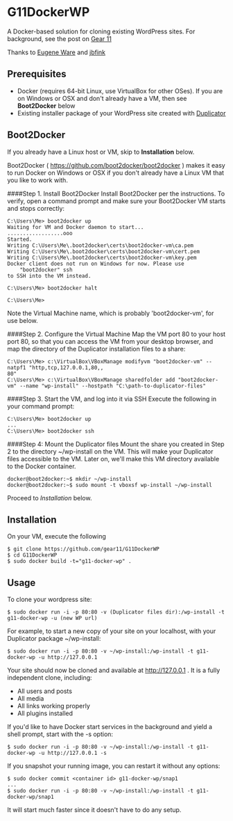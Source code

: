 G11DockerWP
===========

A Docker-based solution for cloning existing WordPress sites.  For background, see the post on [Gear 11](http://gear11.com/2014/01/wordpress-docker/)

Thanks to [Eugene Ware](https://github.com/eugeneware/docker-wordpress-nginx)
and [jbfink](https://github.com/jbfink/docker-wordpress)

## Prerequisites
* Docker (requires 64-bit Linux, use VirtualBox for other OSes).  If you are on Windows or OSX and don't already have a VM, then see **Boot2Docker** below
* Existing installer package of your WordPress site created with [Duplicator](http://wordpress.org/plugins/duplicator/)

## Boot2Docker
If you already have a Linux host or VM, skip to **Installation** below.

Boot2Docker ( https://github.com/boot2docker/boot2docker ) makes it easy to run Docker on Windows or OSX if you don't already have a Linux VM that you like to work with.  

####Step 1. Install Boot2Docker
Install Boot2Docker per the instructions.  To verify, open a command prompt and make sure your Boot2Docker VM starts and stops correctly:

````
C:\Users\Me> boot2docker up
Waiting for VM and Docker daemon to start...
..................ooo
Started.
Writing C:\Users\Me\.boot2docker\certs\boot2docker-vm\ca.pem
Writing C:\Users\Me\.boot2docker\certs\boot2docker-vm\cert.pem
Writing C:\Users\Me\.boot2docker\certs\boot2docker-vm\key.pem
Docker client does not run on Windows for now. Please use
    "boot2docker" ssh
to SSH into the VM instead.

C:\Users\Me> boot2docker halt

C:\Users\Me> 
````
Note the Virtual Machine name, which is probably 'boot2docker-vm', for use below.

####Step 2. Configure the Virtual Machine
Map the VM port 80 to your host port 80, so that you can access the VM from your desktop browser, and map the directory of the Duplicator installation files to a share:

````
C:\Users\Me> c:\VirtualBox\VBoxManage modifyvm "boot2docker-vm" --natpf1 "http,tcp,127.0.0.1,80,,
80"
C:\Users\Me> c:\VirtualBox\VBoxManage sharedfolder add "boot2docker-vm" --name "wp-install" --hostpath "C:\path-to-duplicator-files"
````

####Step 3. Start the VM, and log into it via SSH
Execute the following in your command prompt:
````
C:\Users\Me> boot2docker up
...
C:\Users\Me> boot2docker ssh
````

####Step 4: Mount the Duplicator files
Mount the share you created in Step 2 to the directory ~/wp-install on the VM.  This will make your Duplicator files accessible to the VM.  Later on, we'll make this VM directory available to the Docker container.

````
docker@boot2docker:~$ mkdir ~/wp-install
docker@boot2docker:~$ sudo mount -t vboxsf wp-install ~/wp-install
````

Proceed to *Installation* below.

## Installation
On your VM, execute the following
```
$ git clone https://github.com/gear11/G11DockerWP
$ cd G11DockerWP
$ sudo docker build -t="g11-docker-wp" .
```

## Usage

To clone your wordpress site:
```
$ sudo docker run -i -p 80:80 -v (Duplicator files dir):/wp-install -t g11-docker-wp -u (new WP url)
 ```
 For example, to start a new copy of your site on your localhost, with
 your Duplicator package ~/wp-install:
 ```
$ sudo docker run -i -p 80:80 -v ~/wp-install:/wp-install -t g11-docker-wp -u http://127.0.0.1
 ```
 
 Your site should now be cloned and available at http://127.0.0.1 .
 It is a fully independent clone, including:
 * All users and posts
 * All media
 * All links working properly
 * All plugins installed
 
If you'd like to have Docker start services in the background and yield a shell prompt,
start with the -s option:
 ```
$ sudo docker run -i -p 80:80 -v ~/wp-install:/wp-install -t g11-docker-wp -u http://127.0.0.1 -s
 ```
If you snapshot your running image, you can restart it without any options:
 ```
$ sudo docker commit <container id> g11-docker-wp/snap1
...
$ sudo docker run -i -p 80:80 -v ~/wp-install:/wp-install -t g11-docker-wp/snap1
 ```
 It will start much faster since it doesn't have to do any setup.
